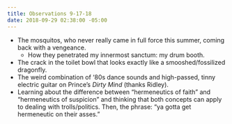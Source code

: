 ```yaml
---
title: Observations 9-17-18
date: 2018-09-29 02:38:00 -05:00
---
```


- The mosquitos, who never really came in full force this summer, coming back with a vengeance.
	- How they penetrated my innermost sanctum: my drum booth.
- The crack in the toilet bowl that looks exactly like a smooshed/fossilized dragonfly.
- The weird combination of ‘80s dance sounds and high-passed, tinny electric guitar on Prince’s *Dirty Mind* (thanks Ridley).
- Learning about the difference between “hermeneutics of faith” and “hermeneutics of suspicion” and thinking that both concepts can apply to dealing with trolls/politics. Then, the phrase: “ya gotta get hermeneutic on their asses.”

